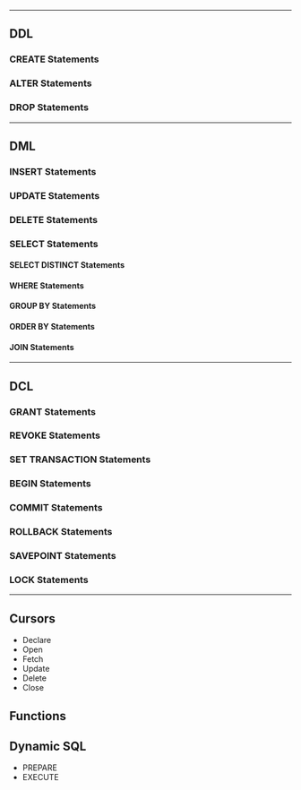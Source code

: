 

---
## DDL

### CREATE Statements

### ALTER Statements

### DROP Statements

---
## DML

### INSERT Statements

### UPDATE Statements

### DELETE Statements

### SELECT Statements

#### SELECT DISTINCT Statements

#### WHERE Statements

#### GROUP BY Statements

#### ORDER BY Statements

#### JOIN Statements

---
## DCL

### GRANT Statements

### REVOKE Statements

### SET TRANSACTION Statements

### BEGIN Statements

### COMMIT Statements

### ROLLBACK Statements

### SAVEPOINT Statements

### LOCK Statements

---
## Cursors

* Declare  
* Open  
* Fetch  
* Update  
* Delete  
* Close  

## Functions

## Dynamic SQL  
 * PREPARE  
 * EXECUTE
